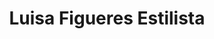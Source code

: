 ---
title: "Luisa Figueres Estilista"
url: /port-de-sagunt/luisa-figueres-estilista/
shop: peluquería
---